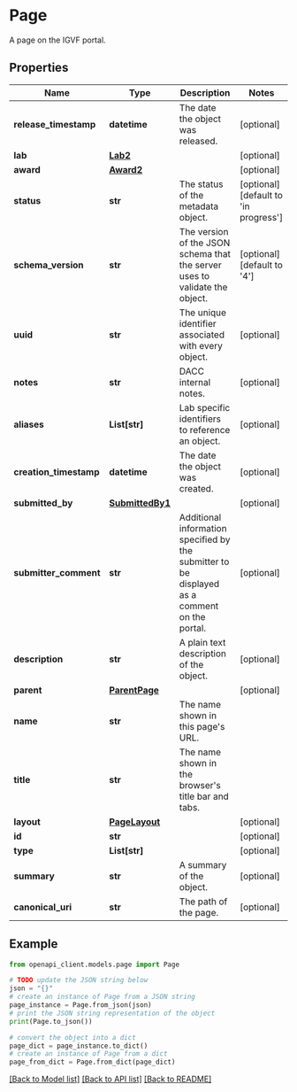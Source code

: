 # Page

A page on the IGVF portal.

## Properties

Name | Type | Description | Notes
------------ | ------------- | ------------- | -------------
**release_timestamp** | **datetime** | The date the object was released. | [optional] 
**lab** | [**Lab2**](Lab2.md) |  | [optional] 
**award** | [**Award2**](Award2.md) |  | [optional] 
**status** | **str** | The status of the metadata object. | [optional] [default to 'in progress']
**schema_version** | **str** | The version of the JSON schema that the server uses to validate the object. | [optional] [default to '4']
**uuid** | **str** | The unique identifier associated with every object. | [optional] 
**notes** | **str** | DACC internal notes. | [optional] 
**aliases** | **List[str]** | Lab specific identifiers to reference an object. | [optional] 
**creation_timestamp** | **datetime** | The date the object was created. | [optional] 
**submitted_by** | [**SubmittedBy1**](SubmittedBy1.md) |  | [optional] 
**submitter_comment** | **str** | Additional information specified by the submitter to be displayed as a comment on the portal. | [optional] 
**description** | **str** | A plain text description of the object. | [optional] 
**parent** | [**ParentPage**](ParentPage.md) |  | [optional] 
**name** | **str** | The name shown in this page&#39;s URL. | 
**title** | **str** | The name shown in the browser&#39;s title bar and tabs. | 
**layout** | [**PageLayout**](PageLayout.md) |  | [optional] 
**id** | **str** |  | [optional] 
**type** | **List[str]** |  | [optional] 
**summary** | **str** | A summary of the object. | [optional] 
**canonical_uri** | **str** | The path of the page. | [optional] 

## Example

```python
from openapi_client.models.page import Page

# TODO update the JSON string below
json = "{}"
# create an instance of Page from a JSON string
page_instance = Page.from_json(json)
# print the JSON string representation of the object
print(Page.to_json())

# convert the object into a dict
page_dict = page_instance.to_dict()
# create an instance of Page from a dict
page_from_dict = Page.from_dict(page_dict)
```
[[Back to Model list]](../README.md#documentation-for-models) [[Back to API list]](../README.md#documentation-for-api-endpoints) [[Back to README]](../README.md)


